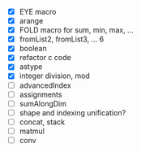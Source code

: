 - [x] EYE macro
- [x] arange
- [x] FOLD macro for sum, min, max, ...
- [x] fromList2, fromList3, ... 6
- [x] boolean
- [x] refactor c code
- [x] astype
- [x] integer division, mod
- [ ] advancedIndex
- [ ] assignments
- [ ] sumAlongDim
- [ ] shape and indexing unification?
- [ ] concat, stack
- [ ] matmul
- [ ] conv
